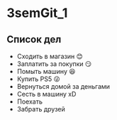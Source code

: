 # 3semGit_1

## Список дел
* Сходить в магазин :blush:
* Заплатить за покупки :smirk:
* Помыть машину :satisfied:
* Купить PS5 :stuck_out_tongue_winking_eye:
* Вернуться домой за деньгами
* Сесть в машину xD
* Поехать
* Забрать друзей

